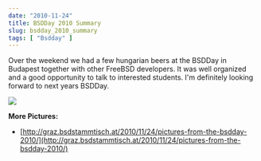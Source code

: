 ```yaml
---
date: "2010-11-24"
title: BSDDay 2010 Summary
slug: bsdday_2010_summary
tags: [ "Bsdday" ]
---
```


Over the weekend we had a few hungarian beers at the BSDDay in Budapest together with other FreeBSD developers. It was well organized and a good opportunity to talk to interested students. I'm definitely looking forward to next years BSDDay. 

![](/images/2010/bsdday2010_2.jpg) 

**More Pictures:**

* [http://graz.bsdstammtisch.at/2010/11/24/pictures-from-the-bsdday-2010/](http://graz.bsdstammtisch.at/2010/11/24/pictures-from-the-bsdday-2010/)
